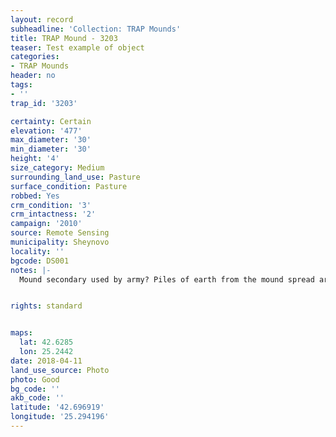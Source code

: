 ```yaml
---
layout: record
subheadline: 'Collection: TRAP Mounds'
title: TRAP Mound - 3203
teaser: Test example of object
categories:
- TRAP Mounds
header: no
tags:
- ''
trap_id: '3203'

certainty: Certain
elevation: '477'
max_diameter: '30'
min_diameter: '30'
height: '4'
size_category: Medium
surrounding_land_use: Pasture
surface_condition: Pasture
robbed: Yes
crm_condition: '3'
crm_intactness: '2'
campaign: '2010'
source: Remote Sensing
municipality: Sheynovo
locality: ''
bgcode: DS001
notes: |-
  Mound secondary used by army? Piles of earth from the mound spread around. Very destructed.


rights: standard


maps:
  lat: 42.6285
  lon: 25.2442
date: 2018-04-11
land_use_source: Photo
photo: Good
bg_code: ''
akb_code: ''
latitude: '42.696919'
longitude: '25.294196'
---
```

